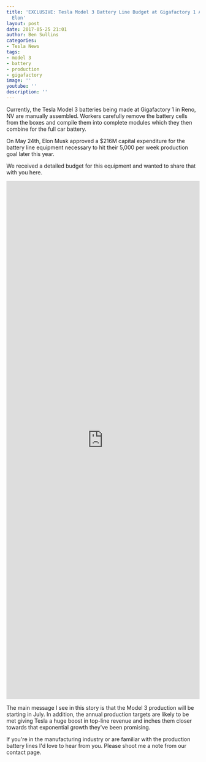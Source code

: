```yaml
---
title: 'EXCLUSIVE: Tesla Model 3 Battery Line Budget at Gigafactory 1 Approved by
  Elon'
layout: post
date: 2017-05-25 21:01
author: Ben Sullins
categories:
- Tesla News
tags:
- model 3
- battery
- production
- gigafactory
image: ''
youtube: ''
description: ''
---
```

Currently, the Tesla Model 3 batteries being made at Gigafactory 1 in Reno, NV are manually assembled. Workers carefully remove the battery cells from the boxes and compile them into complete modules which they then combine for the full car battery.

On May 24th, Elon Musk approved a $216M capital expenditure for the battery line equipment necessary to hit their 5,000 per week production goal later this year.

We received a detailed budget for this equipment and wanted to share that with you here.

<iframe frameborder="0" marginheight="0" marginwidth="0" allowtransparency="true" class="tableauViz" style="display: block; width: 100%; height: 1350px; margin: 0px; padding: 0px; border: none;" width="100%" height="1350px" src="https://public.tableau.com/views/m3-battery-budget/viz?:embed=y&:showVizHome=no&:hoswidtt_url=https%3A%2F%2Fpublic.tableau.com%2F&:tabs=no&:toolbar=yes&:animate_transition=yes&:display_static_image=no&:display_spinner=no&:display_overlay=yes&:display_count=yes"></iframe>

The main message I see in this story is that the Model 3 production will be starting in July. In addition, the annual production targets are likely to be met giving Tesla a huge boost in top-line revenue and inches them closer towards that exponential growth they've been promising.

If you're in the manufacturing industry or are familiar with the production battery lines I'd love to hear from you. Please shoot me a note from our contact page.